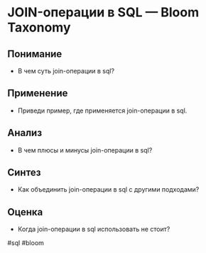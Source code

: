 # JOIN-операции в SQL — Bloom Taxonomy

## Понимание
- В чем суть join-операции в sql?

## Применение
- Приведи пример, где применяется join-операции в sql.

## Анализ
- В чем плюсы и минусы join-операции в sql?

## Синтез
- Как объединить join-операции в sql с другими подходами?

## Оценка
- Когда join-операции в sql использовать не стоит?

#sql #bloom
